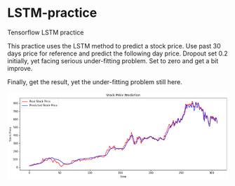 # LSTM-practice

Tensorflow LSTM practice

This practice uses the LSTM method to predict a stock price. 
Use past 30 days price for reference and predict the following day price.
Dropout set 0.2 initially, yet facing serious under-fitting problem. 
Set to zero and get a bit improve. 

Finally, get the result, yet the under-fitting problem still here.

![image](https://github.com/benbenfai/LSTM-practice/blob/main/result.png)
